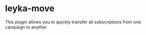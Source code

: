 # leyka-move
This plugin allows you to quickly transfer all subscriptions from one campaign to another
